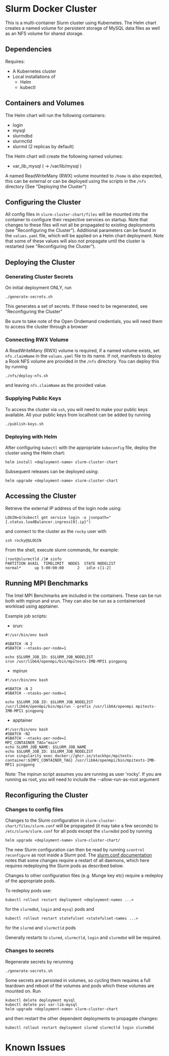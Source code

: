 # Slurm Docker Cluster

This is a multi-container Slurm cluster using Kubernetes.  The Helm chart
creates a named volume for persistent storage of MySQL data files as well as
an NFS volume for shared storage.

## Dependencies

Requires:

* A Kubernetes cluster
* Local installations of
  * Helm
  * kubectl

## Containers and Volumes

The Helm chart will run the following containers:

* login
* mysql
* slurmdbd
* slurmctld
* slurmd (2 replicas by default)

The Helm chart will create the following named volumes:

* var_lib_mysql     ( -> /var/lib/mysql )

A named ReadWriteMany (RWX) volume mounted to `/home` is also expected, this can be external or can be deployed using the scripts in the `/nfs` directory (See "Deploying the Cluster")

## Configuring the Cluster

All config files in `slurm-cluster-chart/files` will be mounted into the container to configure their respective services on startup. Note that changes to these files will not all be propagated to existing deployments (see "Reconfiguring the Cluster").
Additional parameters can be found in the `values.yaml` file, which will be applied on a Helm chart deployment. Note that some of these values will also not propagate until the cluster is restarted (see "Reconfiguring the Cluster").

## Deploying the Cluster

### Generating Cluster Secrets

On initial deployment ONLY, run
```console
./generate-secrets.sh
```
This generates a set of secrets. If these need to be regenerated, see "Reconfiguring the Cluster"

Be sure to take note of the Open Ondemand credentials, you will need them to access the cluster through a browser

### Connecting RWX Volume

A ReadWriteMany (RWX) volume is required, if a named volume exists, set `nfs.claimName` in the `values.yaml` file to its name. If not, manifests to deploy a Rook NFS volume are provided in the `/nfs` directory. You can deploy this by running
```console
./nfs/deploy-nfs.sh
```
and leaving `nfs.claimName` as the provided value.

### Supplying Public Keys

To access the cluster via `ssh`, you will need to make your public keys available. All your public keys from localhost can be added by running

```console
./publish-keys.sh
```

### Deploying with Helm

After configuring `kubectl` with the appropriate `kubeconfig` file, deploy the cluster using the Helm chart:
```console
helm install <deployment-name> slurm-cluster-chart
```
Subsequent releases can be deployed using:

```console
helm upgrade <deployment-name> slurm-cluster-chart
```

## Accessing the Cluster

Retrieve the external IP address of the login node using:
```console
LOGIN=$(kubectl get service login -o jsonpath="{.status.loadBalancer.ingress[0].ip}")
```
and connect to the cluster as the `rocky` user with
```console
ssh rocky@$LOGIN
```

From the shell, execute slurm commands, for example:

```console
[root@slurmctld /]# sinfo
PARTITION AVAIL  TIMELIMIT  NODES  STATE NODELIST
normal*      up 5-00:00:00      2   idle c[1-2]
```

## Running MPI Benchmarks

The Intel MPI Benchmarks are included in the containers. These can be run both with mpirun and srun. They can also be run as a containerised workload using apptainer.

Example job scripts:
* srun:
```console
#!/usr/bin/env bash

#SBATCH -N 2
#SBATCH --ntasks-per-node=1

echo $SLURM_JOB_ID: $SLURM_JOB_NODELIST
srun /usr/lib64/openmpi/bin/mpitests-IMB-MPI1 pingpong
```
* mpirun
```console
#!/usr/bin/env bash

#SBATCH -N 2
#SBATCH --ntasks-per-node=1

echo $SLURM_JOB_ID: $SLURM_JOB_NODELIST
/usr/lib64/openmpi/bin/mpirun --prefix /usr/lib64/openmpi mpitests-IMB-MPI1 pingpong
```
* apptainer
```console
#!/usr/bin/env bash
#SBATCH -N2
#SBATCH --ntasks-per-node=1
MPI_CONTAINER_TAG="main"
echo SLURM_JOB_NAME: $SLURM_JOB_NAME
echo $SLURM_JOB_ID: $SLURM_JOB_NODELIST
srun singularity exec docker://ghcr.io/stackhpc/mpitests-container:${MPI_CONTAINER_TAG} /usr/lib64/openmpi/bin/mpitests-IMB-MPI1 pingpong
```

Note: The mpirun script assumes you are running as user 'rocky'. If you are running as root, you will need to include the --allow-run-as-root argument
## Reconfiguring the Cluster

### Changes to config files

Changes to the Slurm configuration in `slurm-cluster-chart/files/slurm.conf` will be propagated (it may take a few seconds) to `/etc/slurm/slurm.conf` for all pods except the `slurmdbd` pod by running

```console
helm upgrade <deployment-name> slurm-cluster-chart/
```

The new Slurm configuration can then be read by running `scontrol reconfigure` as root inside a Slurm pod. The [slurm.conf documentation](https://slurm.schedmd.com/slurm.conf.html) notes that some changes require a restart of all daemons, which here requires redeploying the Slurm pods as described below.

Changes to other configuration files (e.g. Munge key etc) require a redeploy of the appropriate pods.

To redeploy pods use:
```console
kubectl rollout restart deployment <deployment-names ...>
```
for the `slurmdbd`, `login` and `mysql` pods and

```
kubectl rollout restart statefulset <statefulset-names ...>
```
for the `slurmd` and `slurmctld` pods

Generally restarts to `slurmd`, `slurmctld`, `login` and `slurmdbd` will be required.

### Changes to secrets

Regenerate secrets by rerunning
```console
./generate-secrets.sh
```
Some secrets are persisted in volumes, so cycling them requires a full teardown and reboot of the volumes and pods which these volumes are mounted on. Run
```console
kubectl delete deployment mysql
kubectl delete pvc var-lib-mysql
helm upgrade <deployment-name> slurm-cluster-chart
```
and then restart the other dependent deployments to propagate changes:
```console
kubectl rollout restart deployment slurmd slurmctld login slurmdbd
```

# Known Issues

